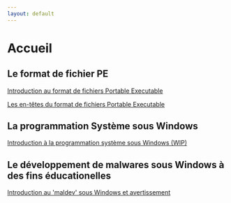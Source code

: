 ```yaml
---
layout: default
---
```



# Accueil


## Le format de fichier PE

[Introduction au format de fichiers Portable Executable](./pages/pe_1.md)

[Les en-têtes du format de fichiers Portable Executable](./pages/pe_2.md)

## La programmation Système sous Windows

[Introduction à la programmation système sous Windows (WIP)](./pages/winsysprog_1.md)

## Le développement de malwares sous Windows à des fins éducationelles

[Introduction au 'maldev' sous Windows et avertissement](.pages/maldev_1.md)